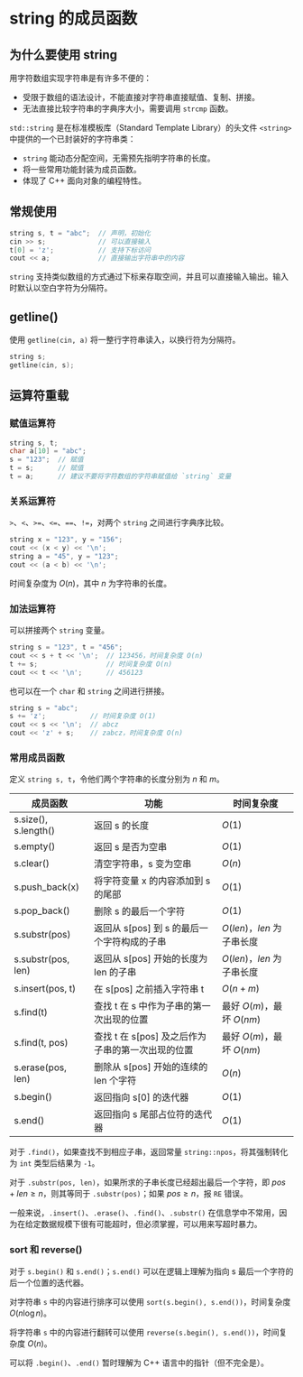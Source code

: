 # string 的成员函数

## 为什么要使用 string

用字符数组实现字符串是有许多不便的：

- 受限于数组的语法设计，不能直接对字符串直接赋值、复制、拼接。
- 无法直接比较字符串的字典序大小，需要调用 `strcmp` 函数。

`std::string` 是在标准模板库（Standard Template Library）的头文件 `<string>` 中提供的一个已封装好的字符串类：
- `string` 能动态分配空间，无需预先指明字符串的长度。
- 将一些常用功能封装为成员函数。
- 体现了 C++ 面向对象的编程特性。

## 常规使用

```cpp
string s, t = "abc";  // 声明，初始化
cin >> s;             // 可以直接输入
t[0] = 'z';           // 支持下标访问
cout << a;            // 直接输出字符串中的内容
```

`string` 支持类似数组的方式通过下标来存取空间，并且可以直接输入输出。输入时默认以空白字符为分隔符。

## getline()

使用 `getline(cin, a)` 将一整行字符串读入，以换行符为分隔符。

```cpp
string s;
getline(cin, s);
```

## 运算符重载

### 赋值运算符

```cpp
string s, t;
char a[10] = "abc";
s = "123";  // 赋值
t = s;      // 赋值
t = a;      // 建议不要将字符数组的字符串赋值给 `string` 变量
```

### 关系运算符

`>`、`<`、`>=`、`<=`、`==`、`!=`，对两个 `string` 之间进行字典序比较。

```cpp
string x = "123", y = "156";
cout << (x < y) << '\n';
string a = "45", y = "123";
cout << (a < b) << '\n';
```

时间复杂度为 $O(n)$，其中 $n$ 为字符串的长度。

### 加法运算符

可以拼接两个 `string` 变量。

```cpp
string s = "123", t = "456";
cout << s + t << '\n';  // 123456，时间复杂度 O(n)
t += s;                 // 时间复杂度 O(n)
cout << t << '\n';      // 456123
```

也可以在一个 `char` 和 `string` 之间进行拼接。

```cpp
string s = "abc";
s += 'z';           // 时间复杂度 O(1)
cout << s << '\n';  // abcz
cout << 'z' + s;    // zabcz，时间复杂度 O(n)
```

### 常用成员函数

定义 `string s, t`，令他们两个字符串的长度分别为 $n$ 和 $m$。

| 成员函数             | 功能                                              | 时间复杂度                 |
| -------------------- | ------------------------------------------------- | -------------------------- |
| s.size(), s.length() | 返回 s 的长度                                     | $O(1)$                     |
| s.empty()            | 返回 s 是否为空串                                 | $O(1)$                     |
| s.clear()            | 清空字符串，s 变为空串                            | $O(n)$                     |
| s.push_back(x)       | 将字符变量 x 的内容添加到 s 的尾部                | $O(1)$                     |
| s.pop_back()         | 删除 s 的最后一个字符                             | $O(1)$                     |
| s.substr(pos)        | 返回从 s[pos] 到 s 的最后一个字符构成的子串       | $O(len)$，$len$ 为子串长度 |
| s.substr(pos, len)   | 返回从 s[pos] 开始的长度为 len 的子串             | $O(len)$，$len$ 为子串长度 |
| s.insert(pos, t)     | 在 s[pos] 之前插入字符串 t                        | $O(n + m)$                 |
| s.find(t)            | 查找 t 在 s 中作为子串的第一次出现的位置          | 最好 $O(m)$，最坏 $O(nm)$  |
| s.find(t, pos)       | 查找 t 在 s[pos] 及之后作为子串的第一次出现的位置 | 最好 $O(m)$，最坏 $O(nm)$  |
| s.erase(pos, len)    | 删除从 s[pos] 开始的连续的 len 个字符             | $O(n)$                     |
| s.begin()            | 返回指向 s[0] 的迭代器                            | $O(1)$                     |
| s.end()              | 返回指向 s 尾部占位符的迭代器                     | $O(1)$                     |

对于 `.find()`，如果查找不到相应子串，返回常量 `string::npos`，将其强制转化为 `int` 类型后结果为 `-1`。

对于 `.substr(pos, len)`，如果所求的子串长度已经超出最后一个字符，即 $pos + len \ge n$，则其等同于 `.substr(pos)`；如果 $pos \ge n$，报 `RE` 错误。

一般来说，`.insert()`、`.erase()`、`.find()`、`.substr()` 在信息学中不常用，因为在给定数据规模下很有可能超时，但必须掌握，可以用来写超时暴力。

### sort 和 reverse()

对于 `s.begin()` 和 `s.end()`；`s.end()` 可以在逻辑上理解为指向 s 最后一个字符的后一个位置的迭代器。

对字符串 `s` 中的内容进行排序可以使用 `sort(s.begin(), s.end())`，时间复杂度 $O(n \log n)$。

将字符串 `s` 中的内容进行翻转可以使用 `reverse(s.begin(), s.end())`，时间复杂度 $O(n)$。

可以将 `.begin()`、`.end()` 暂时理解为 C++ 语言中的指针（但不完全是）。